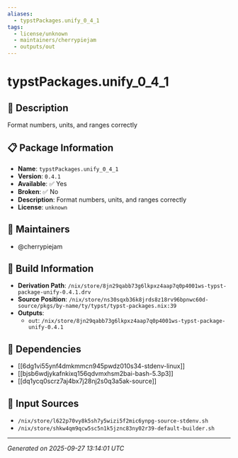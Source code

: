 ```yaml
---
aliases:
  - typstPackages.unify_0_4_1
tags:
  - license/unknown
  - maintainers/cherrypiejam
  - outputs/out
---
```


# typstPackages.unify_0_4_1

## 📝 Description

Format numbers, units, and ranges correctly

## 📋 Package Information

- **Name**: `typstPackages.unify_0_4_1`
- **Version**: `0.4.1`
- **Available**: ✅ Yes
- **Broken**: ✅ No
- **Description**: Format numbers, units, and ranges correctly
- **License**: `unknown`
## 👥 Maintainers

- @cherrypiejam


## 🔧 Build Information

- **Derivation Path**: `/nix/store/8jn29qabb73g6lkpxz4aap7q0p4001ws-typst-package-unify-0.4.1.drv`
- **Source Position**: `/nix/store/ns30sqxb36k8jrds8z18rv96bpnwc60d-source/pkgs/by-name/ty/typst/typst-packages.nix:39`
- **Outputs**:
  - `out`:  `/nix/store/8jn29qabb73g6lkpxz4aap7q0p4001ws-typst-package-unify-0.4.1`

## 🔗 Dependencies

- [[6dg1vi55ynf4dmkmmcn945pwdz010s34-stdenv-linux]]
- [[bjsb6wdjykafnkixq156qdvmxhsm2bai-bash-5.3p3]]
- [[dq1ycq0scrz7aj4bx7j28nj2s0q3a5ak-source]]

## 📁 Input Sources

- `/nix/store/l622p70vy8k5sh7y5wizi5f2mic6ynpg-source-stdenv.sh`
- `/nix/store/shkw4qm9qcw5sc5n1k5jznc83ny02r39-default-builder.sh`

---
*Generated on 2025-09-27 13:14:01 UTC*
